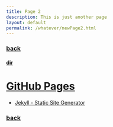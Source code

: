 ```yaml
---
title: Page 2
description: This is just another page
layout: default
permalink: /whatever/newPage2.html
---
```


### [back](./)
#### [dir](/)

# [GitHub Pages](https://pages.github.com/)

- [Jekyll - Static Site Generator](
   https://www.youtube.com/watch?v=T1itpPvFWHI&list=PLLAZ4kZ9dFpOPV5C5Ay0pHaa0RJFhcmcB
  )
  
### [back](./)

